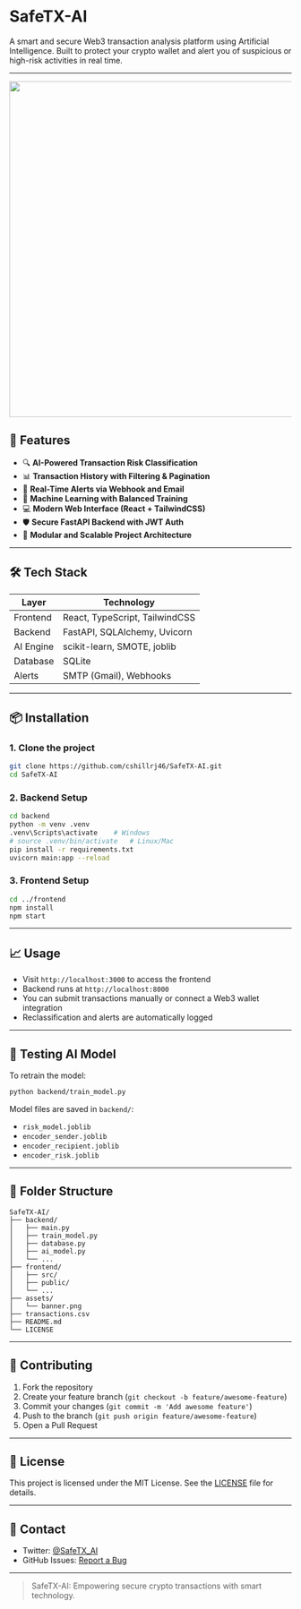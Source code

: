 # SafeTX-AI

A smart and secure Web3 transaction analysis platform using Artificial Intelligence. Built to protect your crypto wallet and alert you of suspicious or high-risk activities in real time.

---

<p align="center">
  <img src="https://raw.githubusercontent.com/cshillrj46/SafeTX-AI/SafeTX.png"width="600"/>
</p>

## 🚀 Features

- 🔍 **AI-Powered Transaction Risk Classification**
- 📊 **Transaction History with Filtering & Pagination**
- 🔔 **Real-Time Alerts via Webhook and Email**
- 🧠 **Machine Learning with Balanced Training**
- 💻 **Modern Web Interface (React + TailwindCSS)**
- 🛡️ **Secure FastAPI Backend with JWT Auth**
- 📁 **Modular and Scalable Project Architecture**

---

## 🛠️ Tech Stack

| Layer        | Technology                    |
|--------------|-------------------------------|
| Frontend     | React, TypeScript, TailwindCSS|
| Backend      | FastAPI, SQLAlchemy, Uvicorn  |
| AI Engine    | scikit-learn, SMOTE, joblib   |
| Database     | SQLite                        |
| Alerts       | SMTP (Gmail), Webhooks        |

---

## 📦 Installation

### 1. Clone the project
```bash
git clone https://github.com/cshillrj46/SafeTX-AI.git
cd SafeTX-AI
```

### 2. Backend Setup
```bash
cd backend
python -m venv .venv
.venv\Scripts\activate    # Windows
# source .venv/bin/activate   # Linux/Mac
pip install -r requirements.txt
uvicorn main:app --reload
```

### 3. Frontend Setup
```bash
cd ../frontend
npm install
npm start
```

---

## 📈 Usage

- Visit `http://localhost:3000` to access the frontend
- Backend runs at `http://localhost:8000`
- You can submit transactions manually or connect a Web3 wallet integration
- Reclassification and alerts are automatically logged

---

## 🧪 Testing AI Model
To retrain the model:
```bash
python backend/train_model.py
```

Model files are saved in `backend/`:
- `risk_model.joblib`
- `encoder_sender.joblib`
- `encoder_recipient.joblib`
- `encoder_risk.joblib`

---

## 🧩 Folder Structure
```
SafeTX-AI/
├── backend/
│   ├── main.py
│   ├── train_model.py
│   ├── database.py
│   ├── ai_model.py
│   └── ...
├── frontend/
│   ├── src/
│   ├── public/
│   └── ...
├── assets/
│   └── banner.png
├── transactions.csv
├── README.md
└── LICENSE
```

---

## 🤝 Contributing

1. Fork the repository
2. Create your feature branch (`git checkout -b feature/awesome-feature`)
3. Commit your changes (`git commit -m 'Add awesome feature'`)
4. Push to the branch (`git push origin feature/awesome-feature`)
5. Open a Pull Request

---

## 📜 License

This project is licensed under the MIT License. See the [LICENSE](LICENSE) file for details.

---

## 💬 Contact

- Twitter: [@SafeTX_AI](https://twitter.com/SafeTX_AI)
- GitHub Issues: [Report a Bug](https://github.com/cshillrj46/SafeTX-AI/issues)

---

> SafeTX-AI: Empowering secure crypto transactions with smart technology.
